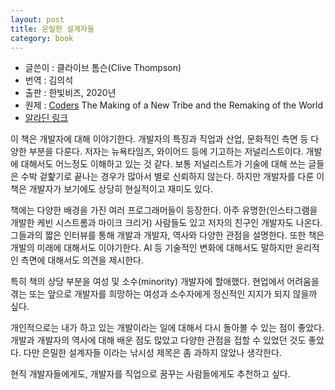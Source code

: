 ```yaml
---
layout: post
title: 은밀한 설계자들
category: book
---
```


* 글쓴이 : 클라이브 톰슨(Clive Thompson)
* 번역 : 김의석
* 출판 : 한빛비즈, 2020년
* 원제 : [Coders](https://a.co/d/cn8ckXq) The Making of a New Tribe and the Remaking of the World
* [알라딘 링크](http://aladin.kr/p/UW2hp)

이 책은 개발자에 대해 이야기한다. 개발자의 특징과 직업과 산업, 문화적인 측면 등 다양한 부분을 다룬다. 저자는 뉴욕타임즈, 와이어드 등에 기고하는 저널리스트이다. 개발에 대해서도 어느정도 이해하고 있는 것 같다. 보통 저널리스트가 기술에 대해 쓰는 글들은 수박 겉핥기로 끝나는 경우가 많아서 별로 신뢰하지 않는다. 하지만 개발자를 다룬 이 책은 개발자가 보기에도 상당히 현실적이고 재미도 있다.

책에는 다양한 배경을 가진 여러 프로그래머들이 등장한다. 아주 유명한(인스타그램을 개발한 케빈 시스트롬과 마이크 크리거) 사람들도 있고 저자의 친구인 개발자도 나온다. 그들과의 짧은 인터뷰를 통해 개발과 개발자, 역사와 다양한 관점을 설명한다. 또한 책은 개발의 미래에 대해서도 이야기한다. AI 등 기술적인 변화에 대해서도 말하지만 윤리적인 측면에 대해서도 의견을 제시한다.

특히 책의 상당 부분을 여성 및 소수(minority) 개발자에 할애했다. 현업에서 어려움을 겪는 또는 앞으로 개발자를 희망하는 여성과 소수자에게 정신적인 지지가 되지 않을까 싶다.

개인적으로는 내가 하고 있는 개발이라는 일에 대해서 다시 돌아볼 수 있는 점이 좋았다. 개발과 개발자의 역사에 대해 배운 점도 많았고 다양한 관점을 접할 수 있었던 것도 좋았다. 다만 은밀한 설계자들 이라는 낚시성 제목은 좀 과하지 않았나 생각한다.

현직 개발자들에게도, 개발자를 직업으로 꿈꾸는 사람들에게도 추천하고 싶다.
